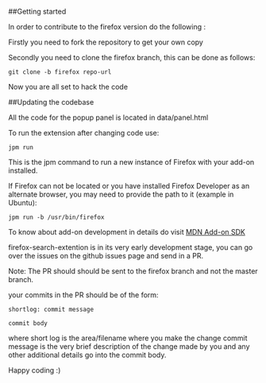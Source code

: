 ##Getting started

In order to contribute to the firefox version do the following :

Firstly you need to fork the repository to get your own copy

Secondly you need to clone the firefox branch, this can be done as follows:

```
git clone -b firefox repo-url

```

Now you are all set to hack the code


##Updating the codebase

All the code for the popup panel is located in data/panel.html

To run the extension after changing code use:

```
jpm run

```
This is the jpm command to run a new instance of Firefox with your add-on installed.

If Firefox can not be located or you have installed Firefox Developer as an alternate browser, you may need to provide the path to it (example in Ubuntu):

```
jpm run -b /usr/bin/firefox

```
To know about add-on development in details do visit [MDN Add-on SDK](https://developer.mozilla.org/en-US/Add-ons/SDK)

firefox-search-extention is in its very early development stage, you can go over the issues on the 
github issues page and send in a PR.

Note: The PR should should be sent to the firefox branch and not the master branch.

your commits in the PR should be of the form:

```
shortlog: commit message

commit body
```

where short log is the area/filename where you make the change
commit message is the very brief description of the change made by you and any
other additional details go into the commit body.

Happy coding :)
